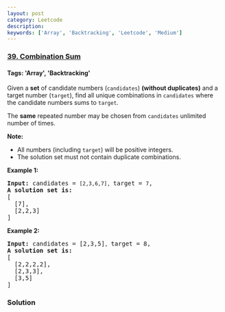 ```yaml
---
layout: post
category: Leetcode
description: 
keywords: ['Array', 'Backtracking', 'Leetcode', 'Medium']
---
```

### [39. Combination Sum](https://leetcode.com/problems/combination-sum)

#### Tags: 'Array', 'Backtracking'

<div class="content__u3I1 question-content__JfgR"><div><p>Given a <strong>set</strong> of candidate numbers (<code>candidates</code>) <strong>(without duplicates)</strong> and a target number (<code>target</code>), find all unique combinations in <code>candidates</code> where the candidate numbers sums to <code>target</code>.</p>
<p>The <strong>same</strong> repeated number may be chosen from <code>candidates</code> unlimited number of times.</p>
<p><strong>Note:</strong></p>
<ul>
<li>All numbers (including <code>target</code>) will be positive integers.</li>
<li>The solution set must not contain duplicate combinations.</li>
</ul>
<p><strong>Example 1:</strong></p>
<pre><strong>Input:</strong> candidates = <code>[2,3,6,7], </code>target = <code>7</code>,
<strong>A solution set is:</strong>
[
  [7],
  [2,2,3]
]
</pre>
<p><strong>Example 2:</strong></p>
<pre><strong>Input:</strong> candidates = [2,3,5]<code>, </code>target = 8,
<strong>A solution set is:</strong>
[
  [2,2,2,2],
  [2,3,3],
  [3,5]
]
</pre>
</div></div>

### Solution
